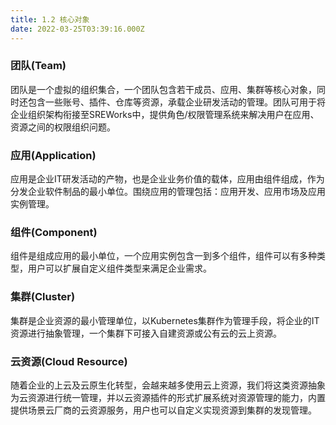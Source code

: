 ```yaml
---
title: 1.2 核心对象
date: 2022-03-25T03:39:16.000Z
---
```




<a name="OiVi0"></a>

### 团队(Team)
团队是一个虚拟的组织集合，一个团队包含若干成员、应用、集群等核心对象，同时还包含一些账号、插件、仓库等资源，承载企业研发活动的管理。团队可用于将企业组织架构衔接至SREWorks中，提供角色/权限管理系统来解决用户在应用、资源之间的权限组织问题。

<a name="y6JEi"></a>

### 应用(Application)
应用是企业IT研发活动的产物，也是企业业务价值的载体，应用由组件组成，作为分发企业软件制品的最小单位。围绕应用的管理包括：应用开发、应用市场及应用实例管理。

<a name="s3vpy"></a>

### 组件(Component)
组件是组成应用的最小单位，一个应用实例包含一到多个组件，组件可以有多种类型，用户可以扩展自定义组件类型来满足企业需求。

<a name="ylpiB"></a>

### 集群(Cluster)
集群是企业资源的最小管理单位，以Kubernetes集群作为管理手段，将企业的IT资源进行抽象管理，一个集群下可接入自建资源或公有云的云上资源。

<a name="PEuYQ"></a>

### 云资源(Cloud Resource)
随着企业的上云及云原生化转型，会越来越多使用云上资源，我们将这类资源抽象为云资源进行统一管理，并以云资源插件的形式扩展系统对资源管理的能力，内置提供场景云厂商的云资源服务，用户也可以自定义实现资源到集群的发现管理。
